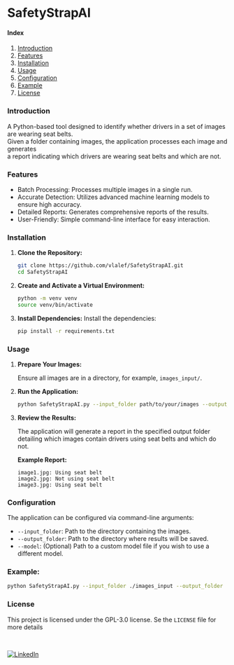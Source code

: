 
# SafetyStrapAI

#### Index
1. [Introduction](#introduction)
2. [Features](#features)
3. [Installation](#installation)
4. [Usage](#usage)
5. [Configuration](#configuration)
6. [Example](#example)
8. [License](#license)

### Introduction
A Python-based tool designed to identify whether drivers in a set of images are wearing seat belts. <br> Given a folder containing images, the application processes each image and generates <br> a report indicating which drivers are wearing seat belts and which are not.
 
### Features
- Batch Processing: Processes multiple images in a single run.
- Accurate Detection: Utilizes advanced machine learning models to ensure high accuracy.
- Detailed Reports: Generates comprehensive reports of the results.
- User-Friendly: Simple command-line interface for easy interaction.

### Installation

1. **Clone the Repository:**

    ```sh
    git clone https://github.com/vlalef/SafetyStrapAI.git
    cd SafetyStrapAI
    ```

2. **Create and Activate a Virtual Environment:**

    ```sh
    python -m venv venv
    source venv/bin/activate
    ```

3. **Install Dependencies:**
    Install the dependencies:

    ```sh
    pip install -r requirements.txt
    ```

### Usage

1. **Prepare Your Images:**
   
   Ensure all images are in a directory, for example, `images_input/`.

2. **Run the Application:**

    ```sh
    python SafetyStrapAI.py --input_folder path/to/your/images --output_folder path/to/save/results
    ```

3. **Review the Results:**

    The application will generate a report in the specified output folder detailing which images contain drivers using seat belts and which do not.

    **Example Report:**

    ```
    image1.jpg: Using seat belt
    image2.jpg: Not using seat belt
    image3.jpg: Using seat belt
    ```

### Configuration

The application can be configured via command-line arguments:

- `--input_folder`: Path to the directory containing the images.
- `--output_folder`: Path to the directory where results will be saved.
- `--model`: (Optional) Path to a custom model file if you wish to use a different model.

### Example:

```sh
python SafetyStrapAI.py --input_folder ./images_input --output_folder ./results --model ./custom_model.pth
```

### License 
 This project is licensed under the GPL-3.0 license. Se the `LICENSE` file for more details

 <br>

[![LinkedIn][linkedin-shield]][linkedin-url]

[linkedin-shield]: https://img.shields.io/badge/-LinkedIn-black.svg?style=for-the-badge&logo=linkedin&colorB=555
[linkedin-url]: https://linkedin.com/in/alef-vaz
